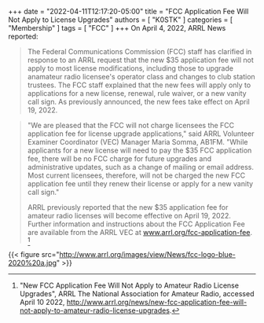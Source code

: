 +++
date = "2022-04-11T12:17:20-05:00"
title = "FCC Application Fee Will Not Apply to License Upgrades"
authors = [ "K0STK" ]
categories = [ "Membership" ]
tags = [ "FCC" ]
+++
On April 4, 2022, ARRL News reported:

>The Federal Communications Commission (FCC) staff has clarified in response
>to an ARRL request that the new $35 application fee will not apply to most
>license modifications, including those to upgrade anamateur radio licensee's
>operator class and changes to club station trustees. The FCC staff explained
>that the new fees will apply only to applications for a new license, renewal,
>rule waiver, or a new vanity call sign. As previously announced, the new fees
>take effect on April 19, 2022.

<!--more-->

>"We are pleased that the FCC will not charge licensees the FCC application
>fee for license upgrade applications," said ARRL Volunteer Examiner
>Coordinator (VEC) Manager Maria Somma, AB1FM. "While applicants for a new
>license will need to pay the $35 FCC application fee, there will be no FCC
>charge for future upgrades and administrative updates, such as a change of
>mailing or email address. Most current licensees, therefore, will not be
>charged the new FCC application fee until they renew their license or apply
>for a new vanity call sign."
>
>ARRL previously reported that the new $35 application fee for amateur radio
>licenses will become effective on April 19, 2022. Further information and
>instructions about the FCC Application Fee are available from the ARRL VEC at
>www.arrl.org/fcc-application-fee. [^1]

[^1]: "New FCC Application Fee Will Not Apply to Amateur Radio License Upgrades", ARRL The National Association for Amateur Radio, accessed April 10 2022,
http://www.arrl.org/news/new-fcc-application-fee-will-not-apply-to-amateur-radio-license-upgrades.

{{< figure src="http://www.arrl.org/images/view/News/fcc-logo-blue-2020%20a.jpg" >}}
